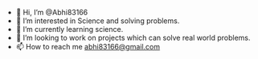 - 👋 Hi, I’m @Abhi83166
- 👀 I’m interested in Science and solving problems.
- 🌱 I’m currently learning science.
- 💞️ I’m looking to work on projects which can solve real world problems.
- 📫 How to reach me abhi83166@gmail.com

<!---
Abhi83166/Abhi83166 is a ✨ special ✨ repository because its `README.md` (this file) appears on your GitHub profile.
You can click the Preview link to take a look at your changes.
--->
